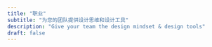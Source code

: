 ```yaml
---
title: "职业"
subtitle: "为您的团队提供设计思维和设计工具"
description: "Give your team the design mindset & design tools"
draft: false
---
```



